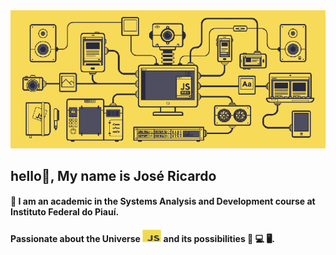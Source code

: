 
<img src="https://github.com/jose-rgb/jose-rgb/blob/main/javascript%20(1).gif" width="1000" />

<h2>hello👋, My name is José Ricardo</h2>

<h4>📖 I am an academic in the Systems Analysis and Development course at Instituto Federal do Piauí.</h4>
<h4>Passionate about the Universe  <img src="https://raw.githubusercontent.com/devicons/devicon/master/icons/javascript/javascript-original.svg" alt="javascript" width="30" height="20"/> and its possibilities 📱 💻 🖥.
</h4>
